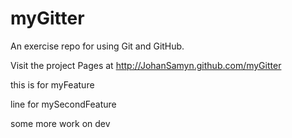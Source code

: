 myGitter
========

An exercise repo for using Git and GitHub.

Visit the project Pages at http://JohanSamyn.github.com/myGitter

this is for myFeature

line for mySecondFeature

some more work on dev
